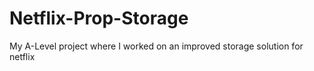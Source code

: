 # Netflix-Prop-Storage
My A-Level project where I worked on an improved storage solution for netflix
